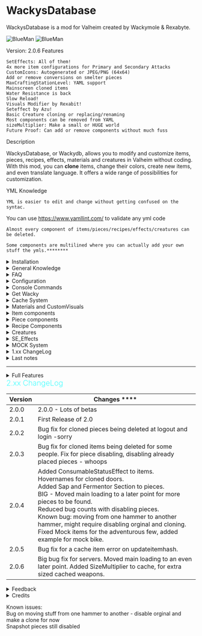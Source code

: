 # WackysDatabase

WackysDatabase is a mod for Valheim created by Wackymole & Rexabyte.

![BlueMan](https://wackymole.com/hosts/Blueman.png)
![BlueMan](https://wackymole.com/hosts/Greenman.png)

Version: 2.0.6
Features


    SetEffects: All of them!
    4x more item configurations for Primary and Secondary Attacks
    CustomIcons: Autogenerated or JPEG/PNG (64x64)
    Add or remove conversions on smelter pieces
    MaxCraftingStationLevel: YAML support
    Mainscreen cloned items
    Water Resistance is back
    Slow Reload!
    Visuals Modifier by Rexabit!
    Seteffect by Azu!
    Basic Creature cloning or replacing/renaming
    Most components can be removed from YAML
    sizeMultiplier: Make a small or HUGE world
    Future Proof: Can add or remove components without much fuss

<!-- ![WackysDatabase](https://wackymole.com/hosts/lightblue%20Sword.webp) ![WackysDatabase](https://wackymole.com/hosts/1825-1648309710-715635595.png) ![WackysDatabase](https://wackymole.com/hosts/orangeish%20bow.jpg) -->
Description

WackysDatabase, or Wackydb, allows you to modify and customize items, pieces, recipes, effects, materials and creatures in Valheim without coding. With this mod, you can **clone** items, change their colors, create new items, and even translate language. It offers a wide range of possibilities for customization.


YML Knowledge

    YML is easier to edit and change without getting confused on the syntac. 

 You can use https://www.yamllint.com/ to validate any yml code

    Almost every component of items/pieces/recipes/effects/creatures can be deleted.

    Some components are multilined where you can actually add your own stuff the ymls.********

<details><summary>Installation</summary>
### Installation****

    Download and extract the latest version of WackysDatabase into the BepInEx plugin folder (usually Valheim/BepInEx/plugins).
    Run Valheim and join a world.
    Go to Valheim/BepInEx/config/ and locate the "wackysDatabase" folder.
    Inside the "wackysDatabase" folder, you will find three subfolders: "Items," "Recipes," and "Pieces."
    Put the mod on the server to force server sync. The YAML files only need to be on the server. There's no need to share the YAML files.

For multiplayer, the mod has been locked down to prevent easy cheating. However, it is recommended to use the AzuAntiCheat and ServerCharacters mods for additional security.
    AzuAntiCheat
    ServerCharacters

</details>

<details><summary>General Knowledge</summary>


    There are five (6) Objects that WackyDB touches. Items, Recipes, Pieces, Creatures,  Materials and Textures

    Items are things in your inventory, you can pickup and maybe equip them.

    Recipes are used to construct items, CraftingStations can be workbench, forge, or hand crafted (craftingStation": "")

    Pieces are what you use in your hammer and hoe to construct or plant. piecehammers

    Creatures are mobs, bosses ect.

    Materials are the basic "colors" in the game, but hold a lot more than just RBG, can they can be tricky to get just right.

    Textures are .pngs that hold the feel, appearance, or consistency of a surface or substance.

    Nost lines in the YAMLS can be deleted. Only the required ones need to be in the files, when the line is deleted the computer interprets that as a null value.

    Null is like I don't know, so I don't care, use the orginal values. 
    
    To delete the existing values you will use either '' for strings, "delete" for SE Effects or "-" for multiliners. 

    jpeg or png. 64 x 64 px - name like wacky.png, Must be in Icon Folder (Not ServerSynced)


</details>


<details><summary>FAQ</summary>

Frequently Asked Questions

    Q: Can I use custom icons for items?
        A: Yes, you can use autogenerated icons or provide JPEG/PNG icons (64x64) for customization.

    Q: Can I add new items with this mod?
        A: Yes, you can create new items and make them exclusive.

    Q: Can I remove components from YAML files?
        A: Yes, most components can be removed from the YAML files.

    Q: Is the mod future-proof?
        A: Yes, you can add or remove components without much hassle.

    Q: Does the Water resistant not work on set effect? Like m_mods: m_type: Water
        A: Water is a DamageModifiers that I added from Aedenthorn mod.  I don't have plans to add it to m_mods.
        
    Q: Do you have a Video;
        A: Not yet, but YOU could make one!

    Q: Is it possible to add a recipe for each upgrade of an item?
        A: Recipes are at a weird place in wackydb. I might split it out into a submod, but I am not sure yet. 

    Q: My weapon clones are speedup/speed down. 
        A: The clones speed can change a little bit from their parents. Custom_AttackSpeed should always be 1 on a save. 
        If you notice a speed up or down a +- 0.1 should fix it.  
        FYI reminder that SpeedFactor deals with character movement speed while swinging/attacking and has nothing to do with speed of animation.

    Q: What Folders do I need to give to my users?
        A: Textures, Objects, Icons will NOT SYNC. I also recommend including the cache folder. Cache keeps track of Item/mock clones and materials

    Q: How can I export material without _mat suffix ? I succeeded to export draugr_mat, but how for goblin or greydwarves ? 
        A: It's is unfortunely not possible right now to get all of the mats because of how the devs named and made different things.
            If you have access to Unity you could look at the files themselves. 

    Q: What lines can I delete or how can I make somethings empty?
        A: This is a long answer, but most lines in the YAMLS can be deleted. Only the required ones need to be in the files, when the line is deleted the computer interprets that as a null value.
            Null is like I don't know, so I don't care, use the orginal values. To delete the existing values you will use either '' for strings, "delete" for SE Effects or "-" for multiliners. 

    Q: How do I make custom Icons?
        A: Make a png or jpeg 64 x 64 px. Put it in Icons folder. In the customIcon line, put the filename. ie. wacky.png

![Custom Icon Gif](https://wackymole.com/hosts/customicon.gif)


    Q: Will there be even MORE features and can I edit effects?
        A: No, probably not. 

    Q: Why are some of the SE Effects empty? Like SeData?
        A: Well its complicated, I am having to grab them in a weird way, and not all SEs have SeData. Nothing to be done about it. 

    Q: What about Attack Projectile?
        A: I need to look at projectiles in the future, for now they are disabled.

    Q: Would it be possible to have one item take 2+ different item slots ? (say weapon + pants)
        A: No, but you can edit two parts and one effect, which is effective when combined!
        If one of them is missing, then the two pieces of equipment have no effect, which can be regarded as a limitation

    Q:  On an item "name" is the prefab name, "m_name" is the in game name? Then on recipes, "name" is the name of the prefab item name?
        A: Correct on both. For cloned recipes, it looks at cloneprefabname, recipe name needs to be unique

</details>

<details><summary>Configuration</summary>

## Configuration

The configuration file for WackysDatabase is located at BepInEx/config/WackyMole.WackysDatabase.cfg. The available configurations and their default values are as follows:

- Force Server Config: true (forces server sync)
- Enable this mod: true
- IsDebug: true (enables debug information)
- StringisDebug: false (enables string debugging)
- IsAutoReload: false (enables auto-reload instead of using wackydb_reload command)
- NexusModID: 1825 (does not have much functionality)
- DedServer load Memory: false (dedicated server loads objects into the game like a client)
- ExtraSecurity on Servers: true (prevents loading into singleplayer and then loading into multiplayer)
- FileWatcher for YMLs: true (reloads the mod on any changes to the wackydatabase folder on the server)
- List of Extra Effects: "lightningAOE" (extra effects to look for from the base game or mods)


</details>


<details> <summary> Console Commands</summary>

## Console Commands

You will can reference https://valheim-modding.github.io/Jotunn/data/objects/item-list.html for Prefab names. Thank you JVL team

To use the console commands, press F5 in the game to open the game console. Make sure to enable the console for Valheim by adding "-console" to the launch options.

- `wackydb_reload`: Reloads all the YML files in the wackysDatabase folder. : This now works for admins on server now. So you could turn off Filewatcher and just do a manual reload on your client and forces all clients to reload. 
- `wackydb_reload_fast`: Fast reload that may cause game stutter.
- `wackydb_save_recipe [ItemName]`: Saves a recipe YML in the wackysDatabase Recipe folder.
- `wackydb_save_piece [PieceName]`: Saves a piece YML in the wackysDatabase Piece folder.
- `wackydb_save_item [ItemName]`: Saves an item YML in the wackysDatabase Item folder.
- `wackydb_save_creature [CreatureName]`: Saves a Creature YML in the wackysDatabase Creature folder.
- `wackydb_save_material[MaterialName]`: Saves a Material clone YML in the wackysDatabase Material folder. Usually has a _mat at end end. 
- `wackydb_all_items`: Saves all items in the game into wackyDatabase-BulkYML.
- `wackydb_all_recipes`: Saves all recipes in the game into wackyDatabase-BulkYML.
- `wackydb_all_pieces [Hammer] [Optionally: Category]`: Saves all pieces in the game into wackyDatabase-BulkYML. Use 'Hammer' for default, or specify a different hammer name. Optionally, you can set a category to only get specific pieces in a cat.
- `wackydb_all_se`: Retrieves almost all status effects in the game (including modded effects) and saves them into the Effects folder.
- `wackydb_se [effectname]`: Retrieves a specific status effect and saves it into the Effect folder.
- `wackydb_se_create`: Creates a clone of SetEffect_FenringArmor in the Status folder. You can edit it as needed.
- `wackydb_help`: Shows a list of commands.
- `wackydb_clone [recipe/item/piece/creatures/mat/materials] [Prefab to clone] [Unique name for the clone]`: Clones an object and changes it differently than a base game object. For example: `wackydb_clone item SwordIron WackySword`.

--There is a optional 4th parameter for clone RECIPES ONLY [original item prefab to use for recipe](Optional 4th parameter for a cloned item's recipes ONLY)
--For example you can already have item WackySword loaded in game, but now want a recipe. WackySword Uses SwordIron  - wackydb_clone recipe WackySword RWackySword SwordIron - otherwise manually edit

- `wackydb_clone_recipeitem [Prefab to clone] [clone name]`: Clones an item and recipe at the same time. The recipe name will be Rname.
- `wackydb_vfx`: Saves a vfx.txt file with all vfx effects
- `wackydb_sfx`: Saves a sfx.txt file with all sfx effects
- `wackydb_fx`: Saves a fx.txt file with all fx effects
- `wackydb_help`: command list
- `wackydb_describe[ObjectName]`: Saves describe of an object, so you have an idea of the structure of the object for materials and customVisuals
- `wackydb_sendtheload` : Experimental command that will send pngs and objs to clients utilizing ServerSync. I recommend the Network mod to uncap datarates. 
- `wackydb_get_piecehammers`: Saves all hammers, currently in your game to Hammer.txt file
- `wackydb_material` : Generate a text file of all <Material> Gameobjects in vanilla game. Saves to text
- `wackydb_clearcache`: Clears the current cache, materials and textures. Only do this after big yaml changes, cache is important - This command works on menu screen


</details>

<details><summary>Get Wacky </summary>


![LongSwordBlueRed](https://wackymole.com/hosts/LongSwordBlueRed.png)

Changing the SwordSilver to Blue and Increasing the size to 3

![JustMaterials](https://wackymole.com/hosts/JustMaterials.png)

This is just chaning the materials, not messing with CustomVisuals

<a href="https://wackymole.com/hosts/crazypower.mov"> Crazy Power </a>

Setting the Class: AEffects and GEffects. This YML   Spawn_On_Trigger: Boar spawn_on_hit: Neck spawn_on_terrain_hit: Deer -     Trigger_Effect: - sfx_dragon_death

<a href="https://wackymole.com/hosts/Item_SwordIron.yml" download> SwordIron YML</a>


<a href="https://wackymole.com/hosts/fastattack.mov"> Fast attack </a>

Custom_AttackSpeed: 5 . 500% faster goes brrr 


</br>
</details>

<details><summary> Cache System </summary>


<img src="https://wackymole.com/hosts/MainMenu.png" />

## Cache Folder


The cache system is very important for Item/mock clones. 

It allows material colors to show up on main menu and allows cloned items to be touched by other mods and treated like normal items.

It is so important now that I recommend including your cache folder on updates to your modpack, along with Textures, Objects, Icons

If a cloned is not cached for the first run, errors may appear for users as other mods try to touch a item that wasn't created until very late.

The next load logon should fix the issues. 

Feel free to removed the cache folder for big changes, but try to leave it for normal usage

</br>


</details>


<details><summary>Materials and CustomVisuals </summary>

</br>

![Materials and Custom](https://wackymole.com/hosts/FenringLiveChanging.gif)

  Please be patient with this documentation. There is a lot to this one and I am slowly trying to learn from Rexabyte. There may be inaccurate information here. </br>

 ### Useful tools

 https://rgbcolorpicker.com/0-1 

https://github.com/Wacky-Mole/WackysDatabase/tree/master/Documentation - You Are GOING TO NEED TO STUDY THIS!

 ### Structures


 Welcome to Rexabyte's Guide on Understanding Material Management by Wacky!

A Material is a powerful combination of a shader, texture, and color. For most items, a single material is sufficient, but more complex things like armors can utilize multiple materials.

To create a basic material, simply use the 'material' section and combine various _mats. Oh, by the way, "mat" or "mats" refer to materials and are often appended at the end of their names.

When describing an item's render using "wackydb_describe," you'll find the materials section with the current name of the mat.

To save or clone a material, employ the functions "wackydb_save_material [mat]" or "wackydb_clone [mat/material] [mat] [clonename]" The newly created material file can be found in the materials folder.

Now, let's get creative with adjustments! Most commonly, you'll be working with colors. Use https://rgbcolorpicker.com/0-1 to find the 0-1 values **RGBA**.

Textures play a vital role, particularly with armors and creatures. Remember, they are saved along with the material in PNG format. However, WackyDB won't automatically sync them, so you'll need to manually color or edit the texture files. Textures may use base vanilla ones like Red or Blue

Excitingly, changes to materials automatically update without requiring a reload. Icons, too, reflect these changes unless you opt for a custom icon.

For a shortcut, you can use vanilla materials by selecting one from the generated wackydb_material materials.txt file.

Lastly, a single material YAML (yml) can be applied to multiple items, creatures, or pieces. Keep in mind that some objects might need more information than others for proper display.

Now go forth, and let your creativity run wild with Rex's Material Management!



![Materials and Custom](https://wackymole.com/hosts/wackyDescribe.png)


### Materials and CustomVisuals

- `material` (string, optional): The name of the material
- `customVisual` (CustomVisual, optional): A more specific targetting for materials, generally only useful for player armors.

### Material Definition
- `name` (string, required): The name of the new material created
- `original` (string, required): The name of the material to clone from
- `overwrite` (boolean, optional): True to overwrite the original material.
- `changes` (MaterialChanges, required): The set of changes to apply to the material

### Material Changes Definition
- `colors` (Dictionary<MaterialProperty: string, MaterialValue: Array<int>[4]>, optional) : A collection of keys (property names) and their associated value. The value is in array format [RED, GREEN, BLUE, ALPHA]. Values should range from 0 to 1 but can exceed 1.
- `floats` (Dictionary<MaterialProperty: string, MaterialValue: float>, optional): A collection of keys (property names) and their associated float value. The value can be any float value but it is recommended to stay within the range specified by describing the prefab that has this material.
- `textures` (Dictionary<MaterialProperty: string, MaterialValue: string>, optional): A collection of keys (property names) and their associated string value. The string value is the name of the texture to be used. The image should be a .png file stores in the 'Textures' section in the configuration folder. Do not include '.png', if the file is `my_texture.png` specify `my_texture` as the value here.

### Custom Visual Definition
- `base_mat`: (string, optional): The name of the material, generally this applies to the model for the prefab.
- `chest`: (string, optional): The name of the material, generally this is only useful for chest armor. It will use the texture assigned to the "_ChestTex" property of the material.
- `legs`: (string. optional): The name of the material, generally this is only useful for leg armor. It will use the texture assigned to the "_LegsTex" property of the material.


![Materials and Custom](https://wackymole.com/hosts/chestchanges4.png)

![Materials and Custom](https://wackymole.com/hosts/rexExplain.png)

</br>
</details>

<details><summary> Item components</summary>


## Item Config

![Glowing Red BronzeSword ](https://wackymole.com/hosts/redsword.png)

### Properties

- `name` (string, required): The name of the item.
- `m_weight` (float, required): The weight of the item.
- `m_name` (string):The in game name.
- `m_description` (string): The description of the item.
- `clonePrefabName` (string): The name of the prefab to clone.
- `mockName` (string): The name of the mock object.
- `customIcon` (string): The custom icon for the item. PNG 64x64, Icon needs to be in the Icon folder ( doesn't server sync)
- `material` (string): The material of the item. Images on nexus https://www.nexusmods.com/valheim/mods/1825 of the various changes you can make. </br>
Visit the Material and CustomVisual Section to understand this complex system. 
- `customVisual` (CustomVisual): The custom visual data of the item.
- `sizeMultiplier` (float): The size multiplier of the item. You can go from .01 to 1000.5 if you want. Have fun!****
- `scale_weight_by_quality` (float): The scaling factor for weight based on quality.

![LongSwordBlueRed](https://wackymole.com/hosts/snapshotGoes.png)

Changing material or CustomVisual automatically calls snapshot to generate a new Icon or give it a customIcon
### CustomVisual

- `base_mat` (string): The base material of the custom visual.
- `chest` (string): The chest visual.
- `legs` (string): The legs visual.
- `realtime` (string): The realtime visual.


`Primary_Attack` (AttackArm): The primary attack data.
### Primary Attack

- `AttackType` (Attack.AttackType): The type of attack.
- `Attack_Animation` (string): The animation for the attack.
- `Attack_Random_Animation` (int): The random animation for the attack.
- `Chain_Attacks` (int): The number of chain attacks.
- `Hit_Terrain` (bool): Indicates whether the attack can hit terrain.
- `Custom_AttackSpeed` (float): This mod keeps track of this adjustment 1.0 is normal speed. 2.0 is twice as fast. Should be compatible with most other mods that increase speed.
- `m_attackStamina` (float): The stamina cost of the attack.
- `m_eitrCost` (float): The eitr cost of the attack.
- `AttackHealthCost` (float): The health cost of the attack.
- `m_attackHealthPercentage` (float): The health cost percentage of the attack.
- `SpeedFactor` (float): The speed up of a character's movements when they are actively attacking.
- `DmgMultiplier` (float): The damage multiplier of the attack.
- `ForceMultiplier` (float): The force multiplier of the attack.
- `StaggerMultiplier` (float): The stagger multiplier of the attack.
- `RecoilMultiplier` (float): The recoil multiplier of the attack.
- `AttackRange` (float): The range of the attack.
- `AttackHeight` (float): The height of the attack.
- `Spawn_On_Trigger` (string): The spawn-on-trigger effect of the attack.
- `Requires_Reload` (bool): Indicates whether the attack requires reloading.
- `Reload_Animation` (string): The animation for reloading.
- `ReloadTime` (float): The time it takes to reload.
- `Reload_Stamina_Drain` (float): The stamina drain during reloading.
- `Bow_Draw` (bool): Indicates whether the bow is drawn for the attack.
- `Bow_Duration_Min` (float): The minimum duration of the bow.
- `Bow_Stamina_Drain` (float): The stamina drain during bow usage.
- `Bow_Animation_State` (string): The animation state for the bow.
- `Attack_Angle` (float): The angle of the attack.
- `Attack_Ray_Width` (float): The width of the attack ray.
- `Lower_Dmg_Per_Hit` (bool): Indicates whether the attack lowers damage per hit.
- `Hit_Through_Walls` (bool): Indicates whether the attack can hit through walls.
- `Multi_Hit` (bool): Indicates whether the attack can hit multiple times.
- `Pickaxe_Special` (bool): Indicates whether it is a special pickaxe attack.
- `Last_Chain_Dmg_Multiplier` (float): The damage multiplier for the last chain attack.
- `Attack_Projectile` (string): The Gameobject projectile has to have Projectile Componenent. Disabled for now. 
- `Projectile_Vel` (float): The velocity of the projectile.
- `Projectile_Accuraccy` (float): The accuracy of the projectile.
- `Projectiles` (int): The number of projectiles.
- `AEffects` (AEffects): The additional effects of the attack.

### Class: AEffects

- `Hit_Effects` (string[]): The hit effects of the attack.
- `Hit_Terrain_Effects` (string[]): The effects when hitting terrain.
- `Start_Effect` (string[]): The starting effect of the attack.
- `Trigger_Effect` (string[]): The triggered effect of the attack.
- `Trail_Effect` (string[]): The effect trail of the attack.
- `Burst_Effect` (string[]): The burst effect of the attack.

![Delete](https://wackymole.com/hosts/Effects_delete.png)
To delete existing Effects

</br>

### Secondary Attack 
  Is the same as Primary just for the secondary attack. 


`Damage` (WDamages): The damage values of the item.
`Damage_Per_Level` (WDamages): The damage values per level of the item.
###  Damages

- `Blunt` (float): The blunt damage value.
- `Chop` (float): The chop damage value.
- `Damage` (float): The general damage value.
- `Fire` (float): The fire damage value.
- `Frost` (float): The frost damage value.
- `Lightning` (float): The lightning damage value.
- `Pickaxe` (float): The pickaxe damage value.
- `Pierce` (float): The pierce damage value.
- `Poison` (float): The poison damage value.
- `Slash` (float): The slash damage value.
- `Spirit` (float): The spirit damage value.

`Armor` (ArmorData): The armor data of the item.
### Armor
- `armor` (float): The armor value.
- `armorPerLevel` (float): The armor value per level. 

`FoodStats` (FoodData): The food-related statistics of the item.
### FoodData

- `m_foodHealth` (float): The health provided by the food.
- `m_foodStamina` (float): The stamina provided by the food.
- `m_foodRegen` (float): The regeneration rate of the food.
- `m_foodBurnTime` (float): The burn time of the food.
- `m_FoodEitr` (float): The eitr provided by the food.

</br>

- `ConsumableStatusEffect` (string): On consumption (eating), give this status effect.  - Doesn't make things Edible 
</br>

`Moddifiers` (StatMods): The stat modifiers of the item.
### StatMods
- `m_movementModifier` (float): The movement modifier.
- `m_EitrRegen` (float): The eitr regeneration modifier.


`SE_Equip` (SE_Equip): The special effect data for equipping the item.</br> If you want an Item to have an Effect by itself, put the effect name here
</br>`SE_SET_Equip` (SE_SET_Equip): All of this should be the same accross all items that have this set
</br>You can delete an SE_Equip or SE_SET_Equip from item using EffectName : delete 
### SE_Equip 

- `EffectName` (string): The name of the effect for equipping.

### SE_SET_Equip

- `SetName` (string): The name of the set.
- `Size` (int): The size of the set.
- `EffectName` (string): The name of the effect for equipping the set.


![Delete](https://wackymole.com/hosts/Se_Set_delete.png)
To delete existing

![Delete](https://wackymole.com/hosts/SE_delete.png)
To delete existing

</br>

`ShieldStats` (ShieldData): The shield statistics of the item.
- ### Shield

- `m_blockPower` (float): The block power of the shield.
- `m_blockPowerPerLevel` (float): The block power per level of the shield.
- `m_timedBlockBonus` (float): The timed block bonus of the shield.
- `m_deflectionForce` (float): The deflection force of the shield.
- `m_deflectionForcePerLevel` (float): The deflection force per level of the shield.

###  Properties Continued
- `m_maxStackSize` (int): The maximum stack size of the item.
- `m_canBeReparied` (bool): Indicates whether the item can be repaired.
- `m_destroyBroken` (bool): Indicates whether the item gets destroyed when broken.
- `m_dodgeable` (bool): Indicates whether the item can be dodged.
- `Attack_status_effect` (string): The attack status effect of the item.
- `spawn_on_hit` (string): The spawn-on-hit effect of the item.
- `spawn_on_terrain_hit` (string): The spawn-on-terrain-hit effect of the item.
- `m_questItem` (bool): Indicates whether the item is a quest item.
- `m_teleportable` (bool): Indicates whether the item is teleportable.
- `m_backstabbonus` (float): The backstab bonus of the item.
- `m_knockback` (float): The knockback value of the item.
- `m_useDurability` (bool): Indicates whether the item uses durability.
- `m_useDurabilityDrain` (float): The durability drain when the item is used.
- `m_durabilityDrain` (float): The durability drain of the item.
- `m_maxDurability` (float): The maximum durability of the item.
- `m_durabilityPerLevel` (float): The durability increase per level of the item.
- `m_equipDuration` (float): The equip duration of the item.
- `m_skillType` (Skills.SkillType): The skill type of the item.
- `m_animationState` (ItemDrop.ItemData.AnimationState): The animation state of the item.
- `m_itemType` (ItemDrop.ItemData.ItemType): The item type of the item.
- `m_toolTier` (int): The tool tier of the item.
- `m_maxQuality` (int): The maximum quality of the item.
- `m_value` (int): The value of the item. The value of the item. if value is >0. Then the object becomes salable at Trader. 
        The Object Description gets a yellow Valuable notice. Just like base game you don't know what object you are selling to Trader.
- `damageModifiers` (List<string>): The list of damage modifiers for the item.

### DamageModifiers
The first value is the damage type, the second value is the resistance level.</br>
Blunt Slash Pierce Chop Pickaxe Physical Fire Frost Lightning Elemental Poison Spirit Water 
 
    Normal - no change
    Resistant - increases status countdown speed by 100%
    Weak - Decreases status countdown speed by 1/3
    Immune - prevents status effect
    Ignore - prevents status effect
    VeryResistant - Prevent status effect application except when actively in, and increases status countdown speed by 100%
    VeryWeak - Decreases status countdown speed by 2/3

![Delete all Damage Mod](https://wackymole.com/hosts/damagemod_delete.png)
To delete all existing Damage modifiers
</br>
</br>

`GEffects` (GEffects): The additional game effects of the item.

### GEffects

![Ice Video](https://wackymole.com/hosts/icevideo.gif)



- `Hit_Effects` (string[]): The hit effects.
- `Hit_Terrain_Effects` (string[]): The effects when hitting terrain.
- `Start_Effect` (string[]): The starting effect.
- `Hold_Start_Effects` (string[]): The hold starting effects.
- `Trigger_Effect` (string[]): The triggered effect.
- `Trail_Effect` (string[]): The effect trail.


</details>

<details><summary> Piece components</summary>

![Glowing Red BronzeSword ](https://wackymole.com/hosts/redforge.png)



### Pieces

- `name` (string, required): The name of the piece.
- `piecehammer` (string, required): The piece hammer required to build the piece.
- `m_name` (string): The In Game Piece Name
- `sizeMultiplier` (float): The size multiplier of the piece. Any float range 1.0 is normal size, 2.0 is v^3
- `m_description` (string): The description of the piece.
- `customIcon` (string): The custom icon for the piece. PNG or JPEG, 64 x 64, Must be in Icon Folder (Icons do not Synced)
- `clonePrefabName` (string): The name of the prefab to clone.
- `material` (string):  Visit Material Section and Custom Visual Section
- `damagedMaterial` (string): The material of the piece when damaged.
- `craftingStation` (string): The crafting station required to craft the piece.
- `piecehammerCategory` (string): The category of the piece hammer.
- `minStationLevel` (int): The minimum level of the crafting station required.
- `amount` (int): The amount of the piece.
- `disabled` (bool): Indicates whether the piece is disabled.
- `adminonly` (bool): Indicates whether the piece is admin-only.
- `comfort` (ComfortData): The comfort data of the piece.
- `groundPiece` (bool): Indicates whether the piece is a ground piece.
- `ground` (bool): Indicates whether the piece can be placed on the ground.
- `waterPiece` (bool): Indicates whether the piece is a water piece.
- `noInWater` (bool): Indicates whether the piece cannot be placed in water.
- `notOnFloor` (bool): Indicates whether the piece cannot be placed on the floor.
- `onlyinTeleportArea` (bool): Indicates whether the piece can only be placed in teleport areas. Stone Groups making a Circle
- `allowedInDungeons` (bool): Indicates whether the piece is allowed in dungeons.
- `canBeRemoved` (bool): Indicates whether the piece can be removed.
- `wearNTearData` (WearNTearData): The wear and tear data of the piece.
- `craftingStationData` (CraftingStationData): The crafting station data of the piece.
- `cSExtensionData` (CSExtensionData): The crafting station extension data of the piece.
- `contData` (ContainerData): The container data of the piece.
- `smelterData` (SmelterData): The smelter data of the piece.
- `build` (List<string>): The list of requirement items for the piece.

build: requirements to build: Item:amount:amountPerLevel:refundable,

### ComfortData

- `comfort` (int): The comfort value of the piece.
- `comfortGroup` (Piece.ComfortGroup): The comfort group of the piece.
- `comfortObject` (GameObject): The comfort object of the piece.

### WearNTearData

- `health` (float): The health of the piece.
- `damageModifiers` (HitData.DamageModifiers): The damage modifiers for wear and tear.
- `noRoofWear` (bool): Indicates whether the piece does not wear when under a roof.
- `noSupportWear` (bool): Indicates whether the piece does not wear when supported.
- `supports` (bool): Indicates whether the piece provides support.
- `triggerPrivateArea` (bool): Indicates whether the piece triggers the private area.

### CraftingStationData

- `cStationCustomIcon` (string): The custom icon for the crafting station. May remove - Not really useful
- `discoveryRange` (float): The discovery range of the crafting station. Range that you discovery the piece for the first time
- `buildRange` (float): The build range of the crafting station.
- `craftRequiresRoof` (bool): Indicates whether crafting at the station requires a roof.
- `craftRequiresFire` (bool): Indicates whether crafting at the station requires a fire.
- `showBasicRecipes` (bool): Indicates whether to show basic recipes at the station.
- `useDistance` (float): The use distance of the station.
- `useAnimation` (int): The animation to use for station usage.

### CSExtensionData

- `MainCraftingStationName` (string): The name of the main crafting station.
- `maxStationDistance` (float): The maximum distance for the extension to connect to the main station.
- `continousConnection` (bool): Indicates whether the extension provides continuous connection.
- `stack` (bool): Indicates whether the extension can stack.

###  ContainerData

- `Width` (int): The width of the container.
- `Height` (int): The height of the container.
- `CheckWard` (bool): Indicates whether the container checks for ward placement.
- `AutoDestoryIfEmpty` (bool): Indicates whether the container auto-destroys if empty.



### SapData 

- `secPerUnit` (float): Secs per unit
- `maxLevel` (int): Max level of the extractor
- `producedItem` (string): What spawns when you extract
- `connectedToWhat` (string): What do you need to put this piece on to get extraction

#### Warning - Changing this won't really do anything, the other piece/object needs to have a Resource Root script on it.
- `extractText` (string): Extraction Text
- `drainingText` (string): Draining Text
- `drainingSlowText` (string): idk, slow draining text
- `notConnectedText` (string): Not connected text
- `fullText` (float): FullText


</br>

### FermentorData 

- `fermDuration` (float): How long it takes to make a batch
- `fermConversion` (List<FermenterConversionList>): A list of ferm conversions.

#### FermenterConversionList

- `FromName` (string): The name of the item to convert from.
- `ToName` (string): The name of the item to convert to.
- `Amount` (int): The amount to spawn when batch is done.


</br>

### CookingStationData

#### Warning changing to new CookConversions items can trigger minor errors as well as food items not appearing in oven

- `addItemTooltip` (string): The tooltip for adding items to the cooking station.
- `overcookedItem` (string): The item produced when cooking is overdone.
- `fuelItem` (string): The fuel item used in the cooking station.
- `requireFire` (bool): Indicates whether the cooking station requires fire.
- `maxFuel` (int): The maximum fuel capacity of the cooking station.
- `secPerFuel` (int): The time, in seconds, per unit of fuel.
- `cookConversion` (List<CookStationConversionList>): A list of cooking conversions.

#### CookStationConversionList

- `FromName` (string): The name of the item to convert from.
- `ToName` (string): The name of the item to convert to.
- `CookTime` (float): The cooking time for the conversion.

</br>


### SmelterData

- `smelterName` (string): The name of the smelter.
- `addOreTooltip` (string): The tooltip for adding ore to the smelter.
- `emptyOreTooltip` (string): The tooltip for emptying ore from the smelter.
- `fuelItem` (fuelItemData): The fuel item for the smelter.
- `maxOre` (int): The maximum ore capacity of the smelter.
- `maxFuel` (int): The maximum fuel capacity of the smelter.
- `fuelPerProduct` (int): The amount of fuel required per product.
- `secPerProduct` (float): The time taken per product.
- `spawnStack` (bool): Indicates whether the smelter spawns stacked products.
- `requiresRoof` (bool): Indicates whether the smelter requires a roof.
- `addOreAnimationLength` (float): The length of the animation for adding ore.
- `smelterConversion` (List<SmelterConversionList>): The list of smelter conversions.


### fuelItemData

- `name` (string): The name of the fuel item.

### SmelterConversionList

- `FromName` (string): The name of the item to convert from.
- `ToName` (string): The name of the item to convert to.

Delete all by using "-"


![Marble Sizes](https://wackymole.com/hosts/Marblesizes.png)

Change the size of any Piece, make adminonly and build HUGE or TINY structures.

</details>

<details><summary> Recipe Components</summary>


## Recipes

- `name` (string, required): The name of the recipe.
- `clonePrefabName` (string): The name of the prefab to clone.
- `craftingStation` (string): The crafting station required to craft the recipe. "" is hand crafted
- `minStationLevel` (int): The minimum level of the crafting station required.
- `maxStationLevelCap` (int): The maximum level cap of the crafting station.
- `repairStation` (string): The repair station required to repair the recipe.
- `amount` (int): The amount of the recipe.
- `disabled` (bool): Indicates whether the recipe is disabled.
- `requireOnlyOneIngredient` (bool): Indicates whether the recipe requires only one ingredient.
- `reqs` (List<string>, required): The list of required ingredients for the recipe.

(Required) requirements to build: Item:amount:amountPerLevel:refundable:quality,

Quality is a requirement of what quality of item you need to be able to use this recipe.  Like a 2* Bronze Sword to upgrade to Bronze Sword Superd *1

![Recipe Quality](https://wackymole.com/hosts/qualityrecipe.png)

 </br>Arrows x50 will be put above Arrow x20
 </br>

</details>

<details><summary> Creatures</summary>


## CreatureData

![Materials and Custom](https://wackymole.com/hosts/wackyBoar.png)

You can replace all Boars in the game with this Dude.

</br>

- `name` (string, required): The name of the creature.
- `mob_display_name` (string, required): The display name of the creature in game.
- `custom_material` (string): The custom material for the creature. - Disabled for now - Will not work
- `clone_creature` (string): The name of the creature to clone.
- `creature_replacer` (string): The creature replacer. This will replace this creature with the one named here. All spawns will be replaced with this creature. 


</details>

<details><summary> SE_Effects</summary>

### SE_Effects

- `Name` (string): The name of the status effect.
- `Status_m_name` (string): In Game Name
- `Category` (string): The category of the status effect.
- `IconName` (string): The name of the icon for the status effect.
- `CustomIcon` (string): The custom icon for the status effect. customIcon, jpeg or png. ie wacky.png 64 x 64
- `FlashIcon` (bool): Indicates whether the icon should flash.
- `CooldownIcon` (bool): Indicates whether the icon is for a cooldown.
- `Tooltip` (string): The tooltip for the status effect.
- `Attributes` (StatusEffect.StatusAttribute): The attributes of the status effect.
- `StartMessageLoc` (MessageHud.MessageType): The localization message type for the start message.
- `StartMessage` (string): The start message of the status effect.
- `StopMessageLoc` (MessageHud.MessageType): The localization message type for the stop message.
- `StopMessage` (string): The stop message of the status effect.
- `RepeatMessageLoc` (MessageHud.MessageType): The localization message type for the repeat message.
- `RepeatMessage` (string): The repeat message of the status effect.
- `RepeatInterval` (float): The repeat interval of the status effect.
- `TimeToLive` (float): The time to live of the status effect.
- `StartEffect_` (string[]): The string of start effects for the status effect.
- `StopEffect_` (string[]): The string of stop effects for the status effect.
- `Cooldown` (float): The cooldown of the status effect.
- `ActivationAnimation` (string): The animation for the activation of the status effect.
- `SeData` (SEdata): The additional data for the status effect.

### Class: SEdata

- `m_tickInterval` (float): The tick interval for the status effect.
- `m_healthPerTickMinHealthPercentage` (float): The minimum health percentage per tick.
- `m_healthPerTick` (float): The health per tick.
- `m_healthOverTime` (float): The health over time value.
- `m_healthOverTimeDuration` (float): The duration of health over time.
- `m_healthOverTimeInterval` (float): The time interval for health over time.
- `m_staminaOverTime` (float): The stamina over time value.
- `m_staminaOverTimeDuration` (float): The duration of stamina over time.
- `m_staminaDrainPerSec` (float): The stamina drain per second.
- `m_runStaminaDrainModifier` (float): The stamina drain modifier for running.
- `m_jumpStaminaUseModifier` (float): The stamina use modifier for jumping.
- `m_eitrOverTime` (float): The eitr over time value.
- `m_eitrOverTimeDuration` (float): The duration of eitr over time.
- `m_healthRegenMultiplier` (float): The health regeneration multiplier.
- `m_staminaRegenMultiplier` (float): The stamina regeneration multiplier.
- `m_eitrRegenMultiplier` (float): The eitr regeneration multiplier.
- `m_raiseSkill` (Skills.SkillType): The skill type to raise as a multiplier or %
- `m_raiseSkillModifier` (float): The skill modifier to raise as a multiplier.
- `m_skillLevel` (Skills.SkillType): The skill type to modify the level.- Flat Rate
- `m_skillLevelModifier` (float): The skill level modifier.
- `m_skillLevel2` (Skills.SkillType): Another skill type to modify the level.Flat Rate
- `m_skillLevelModifier2` (float): Another skill level modifier.
- `m_mods` (List<HitData.DamageModPair>): The list of damage modifiers for hit.
- `m_modifyAttackSkill` (Skills.SkillType): The skill type to modify the attack.
- `m_damageModifier` (float): The damage modifier for the attack.
- `m_noiseModifier` (float): The noise modifier for sneaking.
- `m_stealthModifier` (float): The stealth modifier for sneaking.
- `m_addMaxCarryWeight` (float): The additional maximum carry weight.
- `m_speedModifier` (float): The speed modifier.
- `m_maxMaxFallSpeed` (float): The maximum maximum fall speed.
- `m_fallDamageModifier` (float): The fall damage modifier.
- `m_tickTimer` (float): The tick timer.
- `m_healthOverTimeTimer` (float): The health over time timer.
- `m_healthOverTimeTicks` (float): The health over time ticks.
- `m_healthOverTimeTickHP` (float): The health over time tick health points.


You should be able to delete existing m_mods, by
</br>m_mods:
</br> -

![Delete all m_mods](https://wackymole.com/hosts/m_mods_delete.png)

Use wackydb_se_create as a "template" to create a new status effect


</details>

<details><summary> MOCK System </summary>

![Bike Model Import ](https://wackymole.com/hosts/bike.png)

https://github.com/Wacky-Mole/WackysDatabase/tree/master/Documentation/Mock%20Examples

Example Files and Item Yaml for Bike

All credits to @KG for making this incredible system.

In the Wackydatabase folder, there is the Object Folder.

Objects can only be items that you can pick up/trade at the moment, but mocks are limitless in the possibilities of what you can add.

Pick an object like bike.obj and bike_albedo.png and put them into the Object folder. It should load up the new GameObject at the start. You can then use wackydb_save_item to customize and/or create a recipe.

The object folder matches based on the preceding name, so bike_ matches to bike.

It looks for PNGs with "_albedo", "_metallic", and "_normal".

Auto Gens Icon

This system is not well tested, so please give me feedback and submit bug reports for any bugs. 



</details>


<details><summary> 1.xx ChangeLog</summary>
        
        Version 1.4.2
            Had to disable Piece snapshot because of hovering pieces stacking up on each other, hopefully someone fixes it someday.
            You might have to destroy the existing pieces at (0,0) with infinity hammer quite a lot depending on reloads and players joining.    
        Version 1.4.1
            Some items don't like snapshot icons - Added extra checks and only items with material changes get new icons
        Version 1.4.0
            Added DedServer load Memory config to allow people to see if loading Wackydb on DedServer helps or hinders. 
            extraSecurity - Allows people who don't want the extra cheat protection to disable it and not get 0.0.1 Error
            Big News! Added auto Icon Generation to cloned Items, and all Pieces with custom material(pieces angles are a little wonky or wacky if you will) - Thx Blaxx for code
        Version 1.3.6
            Added m_attackHealthPercentage and m_secAttackHealthPercentage- Warning any Items that uses this Must be recreated. s
            Otherwise default will go to 0. These items include the staffs that use a percentage of player health to power. 
        Version 1.3.5
            I have decided to add more parameters to Json file, so please do not use older version of Wackydb after upgrading. Wackydb 2.0 is not coming soon
            Existing Jsons are fine to use, you can regenerate them to get new values. 
            Added m_EitrCost, m_secEitrCost - These are attack costs for primary and secondary weapon attacks, no Eitr, no swing. 
            m_FoodEitr - Food Eitr amount, m_EitrRegen- Modifier to Eitr Regen - Very powerful on clothes, weapons, added more warnings. 
            Seperated out m_attackStamina and secondary m_attackStamina
        Version 1.3.2
            Mistlands Update: Removed extra Wet effect/restance since Mistlands adds its own. 
            Removed FoodColor, as it was removed from game and didn't really do anything.
        Version 1.3.0
            Hopefully fixed Co-Op hosting bug again..
        Version 1.2.9
            Updated ServerSync for 211.11
        Version 1.2.8
            Hopefully fixed issue with Co-op hosting. Added 0.0.1 Custom message back. 
        Version 1.2.7
            Updated ServerSync for crossplay - Custom Message for Ver 0.0.1 is not displayed. No Singleplayer before multiplayer without restart.
            Known issue of TrophyDraugr is not able to be set (targets TrophyDraugrFem) use Fem or clone TrophyDraugr. 
            Destroyer is spelled with "troy", also now a loginfo instead of warning
        Version 1.2.5
            Moved wackysDatabase to Config instead of Plugins folder to stop r2mod from deleting folder on updates.
            Warning 1.2.4 and Lower will delete wackysDatabase folder in Plugins on Update, please backup.
        Version 1.2.4 
            Expanded Recipe Compatibility to Recipe_ ( Modification only, no cloning),  Can now change any material's type,
            category, craftingstation instead of just clones. Cannot change piecehammer of non clones. You can now set the piece's 
            material at 50% health. If you only set 1 it sets to both "full health" and "half health" otherwise,
            "material1, material2" (full, half health). "same_mat" or "no_wear" sets pieces to have no wear material. 
            Updated ServerSync and PieceManager
        Version 1.1.9
            Bug Fixes. Cleaned up Logs
        Version 1.1.8
            Fixed two main bugs,
            Properly unloading cloned assets on logout.
            Made it so some errors are caught better.
            Incorporated Water Resistance as done by aedenthorn.
        Version 1.1.5
            Cleaned up the code a lot. Fixed Pieces from getting null values from Server.
            Fixed the piece disable/admin for custom pieces.
            Made it so you can clone stone_floor (4x4 stone prefab) - editing it probably won't make it add to Hammer
            Added special case list for objects that have multiple Gameobjects. (Bow, SpearBronze)
        Version 1.10
            All About Pieces with this Update!
            Adds ability to clone an existing CraftingStation piece and make it a new CraftingStation 
                - The CraftingStation name is "name", add recipes to it with this name.
            Fixed other mods custom pieces. You should be able access and even clone other mods pieces now.
            Added piecehammerCategory so you can change the category where piece appears on the hammer. 
                - Mods might use numbers instead of words though.
            Added m_knockback Added m_backstabbonus Made m_attackStamina set both Primary and Secondary attacks.
        Version 1.05
            Mod Release


</details>

<details><summary> Last notes</summary>

## Last notes:

This mod should load last. It needs to so it can touch all other mods. 

> You can make changes to that OP bow and make it more realistic on damage or build requirements. Or even set a build piece to adminonly.

> Clone the Item and change the material to make it a more appealing color. 

Submit pull requests to https://github.com/Wacky-Mole/WackysDatabase . The primary purpose of this mod is to edit objects, not to create clones/mocks. ****

A mispelling like "Like <colorz = blue> Hi</color>?" or dmg modifier that is wrong can break Azu show container contents


(Note!: If you want the game to have default values, close the game and delete the wackysDatabase folder).

</details>

****
<details><summary>Full Features</summary>

Planned features
- [x] Able to modify item data.
- [x] Able to modify recipes.
- [x] Able to modify pieces.
- [x] Able to modify materials on clones****
- [x] Custom items/pieces****
- [x] Custom recipes**
- [x] Able to modify Set effects **
- [x] Cloned Items show up on MainScreen
- [x] Adjust attack values of items
- [x] Able to add or remove conversions on smelter pieces
- [x] Able to change the size of anything
Wackymole

</details>

<summary><b><span style="color:aqua;font-weight:200;font-size:20px">2.xx ChangeLog</span></b></summary>

| Version | Changes                                                                                                                                                                                                        ****                                                                                                                        |
|----------|---------------------------------------------------------------------------------------------------------------------------------------------------------------------------------------------------------------------------------------------------------------------------------------------------------------------------------------|
| 2.0.0 | 2.0.0 - Lots of betas <br/>
| 2.0.1 | First Release of 2.0 <br/>
| 2.0.2 | Bug fix for cloned pieces being deleted at logout and login -sorry  <br/>
| 2.0.3 | Bug fix for cloned items being deleted for some people.  Fix for piece disabling, disabling already placed pieces - whoops  <br/>
| 2.0.4 | Added ConsumableStatusEffect to items.  </br>Hovernames for cloned doors. </br> Added Sap and Fermentor Section to pieces. </br>  BIG - Moved main loading to a later point for more pieces to be found. </br> Reduced bug counts with disabling pieces. </br> Known bug: moving from one hammer to another hammer, might require disabling orginal and cloning. </br>  Fixed Mock items for the adventurous few, added example for mock bike.
| 2.0.5 | Bug fix for a cache item error on updateitemhash. 
| 2.0.6 | Big bug fix for servers. Moved main loading to an even later point. Added SizeMultiplier to cache, for extra sized cached weapons. 
<details><summary>Feedback</summary>


For questions or suggestions please join discord channel: [Odin Plus Team](https://discord.gg/odinplus) or my discord at [Wolf Den](https://discord.gg/yPj7xjs3Xf)

Support me at https://www.buymeacoffee.com/WackyMole  or https://ko-fi.com/wackymole

<a href="https://www.buymeacoffee.com/WackyMole" target="_blank"><img src="https://cdn.buymeacoffee.com/buttons/v2/default-yellow.png" alt="Buy Me A Coffee" style="height: 60px !important;width: 217px !important;" ></a>
****
<a href='https://ko-fi.com/H2H6LL5GA' target='_blank'><img height='36' style='border:0px;height:36px;' src='https://storage.ko-fi.com/cdn/kofi3.png?v=3' border='0' alt='Buy Me a Coffee at ko-fi.com' /></a>

<img src="https://wackymole.com/hosts/bmc_qr.png" width="100"/>

</details> 


<details><summary>Credits</summary>

Credits:
Aedenthorn and all of his Many Mods! https://github.com/aedenthorn/ValheimMods </br>
Thank you AzumattDev for the template. It is very good https://github.com/AzumattDev/ItemManagerModTemplate </br>
Also thanks to Blaxx and Azu for code like Snapshot and Piece Categories. </br>
Thanks to the Odin Discord server, for being active and good for the valheim community.</br>
CustomArmor code from https://github.com/aedenthorn/ValheimMods/blob/master/CustomArmorStats/BepInExPlugin.cs </br>
An extra thank you to Azumatt and the Odin team. </br>
Special thank you to @KG for Mock System </br>
A Huge thank you to Rexabit and his Visual Modifier https://github.com/Rexabit/valheim-visuals-modifier
</br>Azumatt for Status Editor contributions. </br>
This mod was the culmination of hundreds of hours. 
Do whatever you want with this mod.
</details>

Known issues: </br>
 Bug on moving stuff from one hammer to another - disable orginal and make a clone for now
 </br> 
 Snapshot pieces still disabled